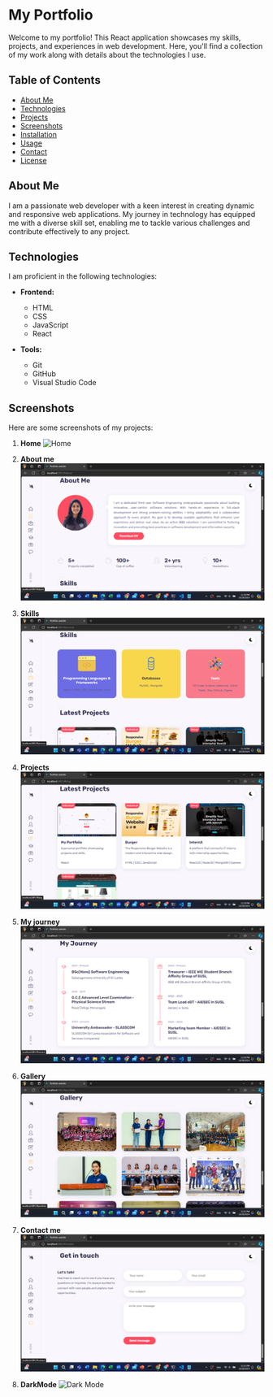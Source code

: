 # My Portfolio

Welcome to my portfolio! This React application showcases my skills, projects, and experiences in web development. Here, you'll find a collection of my work along with details about the technologies I use.

## Table of Contents

- [About Me](#about-me)
- [Technologies](#technologies)
- [Projects](#projects)
- [Screenshots](#screenshots)
- [Installation](#installation)
- [Usage](#usage)
- [Contact](#contact)
- [License](#license)

## About Me

I am a passionate web developer with a keen interest in creating dynamic and responsive web applications. My journey in technology has equipped me with a diverse skill set, enabling me to tackle various challenges and contribute effectively to any project.

## Technologies

I am proficient in the following technologies:

- **Frontend:**
  - HTML
  - CSS
  - JavaScript
  - React


- **Tools:**
  - Git
  - GitHub
  - Visual Studio Code


## Screenshots

Here are some screenshots of my projects:

1. **Home**
   ![Home](./README.md/)

2. **About me**
   ![About me](./src/assets/screenshots/about.png)

3. **Skills**
   ![Skills](./src/assets/screenshots/skills.png)

4. **Projects**
   ![Projects](./src/assets/screenshots/projects.png)

5. **My journey**
   ![My journey](./src/assets/screenshots/journey.png)

6. **Gallery**
   ![Gallery](./src/assets/screenshots/gallery.png)

7. **Contact me**
   ![Contact me](./src/assets/screenshots/contact.png)

8. **DarkMode**
   ![Dark Mode](./path-to-your-screenshot3.png)

